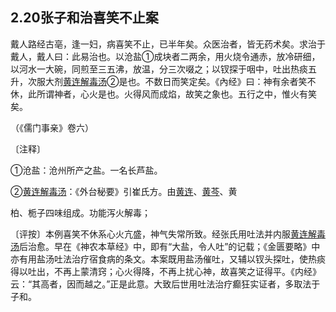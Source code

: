 ## 2.20张子和治喜笑不止案

戴人路经古亳，逢一妇，病喜笑不止，已半年矣。众医治者，皆无药术矣。求治于戴人，戴人曰：此易治也。以沧盐①成块者二两余，用火烧令通赤，放冷研细，以河水一大碗，同煎至三五沸，放温，分三次啜之；以钗探于咽中，吐出热痰五升，次服大剂[黄连解毒汤](https://www.gmzyjc.com/read/fjx/fjx04-0.4.0.0.0.md)②是也。不数日而笑定矣。《內经》曰：神有余者笑不休，此所谓神者，心火是也。火得风而成焰，故笑之象也。五行之中，惟火有笑矣。

（《儒门事亲》卷六）

〔注释〕

①沧盐：沧州所产之盐。一名长芦盐。

②[黄连解毒汤](https://www.gmzyjc.com/read/fjx/fjx04-0.4.0.0.0.md)：《外台秘要》引崔氏方。由[黄连](https://www.gmzyjc.com/read/bc/bc03-0.2.2.0.0.md)、[黄芩](https://www.gmzyjc.com/read/bc/bc03-0.2.1.0.0.md)、黄

柏、栀子四味组成。功能泻火解毒；

〔评按〕本例喜笑不休系心火亢盛，神气失常所致。经张氏用吐法并内服[黄连解毒汤](https://www.gmzyjc.com/read/fjx/fjx04-0.4.0.0.0.md)后治愈。早在《神农本草经》中，即有“大盐，令人吐”的记载；《金匮要略》中亦有用盐汤吐法治疗宿食病的条文。本案既用盐汤催吐，又辅以钗头探吐，使热痰得以吐出，不再上蒙清窍；心火得降，不再上扰心神，故喜笑之证得平。《内经》云：“其高者，因而越之。”正是此意。大致后世用吐法治疗癫狂实证者，多取法于子和。
